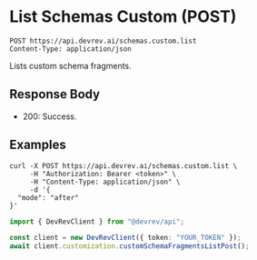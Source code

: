 # List Schemas Custom (POST)

```http
POST https://api.devrev.ai/schemas.custom.list
Content-Type: application/json
```

Lists custom schema fragments.



## Response Body

- 200: Success.

## Examples

```shell
curl -X POST https://api.devrev.ai/schemas.custom.list \
     -H "Authorization: Bearer <token>" \
     -H "Content-Type: application/json" \
     -d '{
  "mode": "after"
}'
```

```typescript
import { DevRevClient } from "@devrev/api";

const client = new DevRevClient({ token: "YOUR_TOKEN" });
await client.customization.customSchemaFragmentsListPost();

```